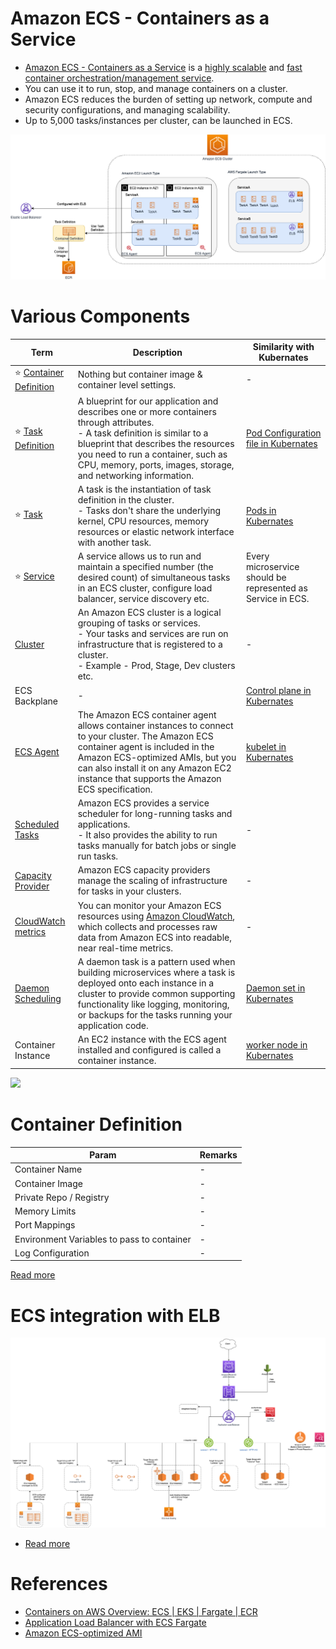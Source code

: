 # Amazon ECS - Containers as a Service
- [Amazon ECS - Containers as a Service](https://aws.amazon.com/ecs/) is a [highly scalable](../../../1_HLDDesignComponents/0_SystemGlossaries/Scalability/DBScalability.md) and [fast container orchestration/management service](../../../1_HLDDesignComponents/6_ContainerOrchestrationServices/Readme.md).
- You can use it to run, stop, and manage containers on a cluster.
- Amazon ECS reduces the burden of setting up network, compute and security configurations, and managing scalability. 
- Up to 5,000 tasks/instances per cluster, can be launched in ECS.

![img.png](assests/ECS-Tasks.png)

# Various Components

| Term                                                                                                             | Description                                                                                                                                                                                                                                                                   | Similarity with Kubernates                                                                                            |
|------------------------------------------------------------------------------------------------------------------|-------------------------------------------------------------------------------------------------------------------------------------------------------------------------------------------------------------------------------------------------------------------------------|-----------------------------------------------------------------------------------------------------------------------|
| :star: [Container Definition](#container-definition)                                                             | Nothing but container image & container level settings.                                                                                                                                                                                                                       | -                                                                                                                     |
| :star: [Task Definition](ECSTask.md)                                                                             | A blueprint for our application and describes one or more containers through attributes.<br/>- A task definition is similar to a blueprint that describes the resources you need to run a container, such as CPU, memory, ports, images, storage, and networking information. | [Pod Configuration file in Kubernates](../../../1_HLDDesignComponents/6_ContainerOrchestrationServices/Kubernates.md) |
| :star: [Task](ECSTask.md)                                                                                        | A task is the instantiation of task definition in the cluster. <br/>- Tasks don't share the underlying kernel, CPU resources, memory resources or elastic network interface with another task.                                                                                | [Pods in Kubernates](../../../1_HLDDesignComponents/6_ContainerOrchestrationServices/Kubernates.md)                   |
| :star: [Service](ECSService.md)                                                                                  | A service allows us to run and maintain a specified number (the desired count) of simultaneous tasks in an ECS cluster, configure load balancer, service discovery etc.                                                                                                       | Every microservice should be represented as Service in ECS.                                                           |
| [Cluster](https://docs.aws.amazon.com/AmazonECS/latest/developerguide/clusters.html)                             | An Amazon ECS cluster is a logical grouping of tasks or services. <br/>- Your tasks and services are run on infrastructure that is registered to a cluster.<br/>- Example - Prod, Stage, Dev clusters etc.                                                                    | -                                                                                                                     |
| ECS Backplane                                                                                                    | -                                                                                                                                                                                                                                                                             | [Control plane in Kubernates](../../../1_HLDDesignComponents/6_ContainerOrchestrationServices/Kubernates.md)          |
| [ECS Agent](https://docs.aws.amazon.com/AmazonECS/latest/developerguide/ECS_agent.html)                          | The Amazon ECS container agent allows container instances to connect to your cluster. The Amazon ECS container agent is included in the Amazon ECS-optimized AMIs, but you can also install it on any Amazon EC2 instance that supports the Amazon ECS specification.         | [kubelet in Kubernates](../../../1_HLDDesignComponents/6_ContainerOrchestrationServices/Kubernates.md)                |
| [Scheduled Tasks](https://docs.aws.amazon.com/AmazonECS/latest/developerguide/scheduling_tasks.html)             | Amazon ECS provides a service scheduler for long-running tasks and applications. <br/>- It also provides the ability to run tasks manually for batch jobs or single run tasks.                                                                                                | -                                                                                                                     |
| [Capacity Provider](https://docs.aws.amazon.com/AmazonECS/latest/developerguide/cluster-capacity-providers.html) | Amazon ECS capacity providers manage the scaling of infrastructure for tasks in your clusters.                                                                                                                                                                                | -                                                                                                                     |
| [CloudWatch metrics](https://docs.aws.amazon.com/AmazonECS/latest/developerguide/cloudwatch-metrics.html)        | You can monitor your Amazon ECS resources using [Amazon CloudWatch](../../8_MonitoringServices/AmazonCloudwatch/Readme.md), which collects and processes raw data from Amazon ECS into readable, near real-time metrics.                                                      | -                                                                                                                     |
| [Daemon Scheduling](https://aws.amazon.com/about-aws/whats-new/2018/06/amazon-ecs-adds-daemon-scheduling/)       | A daemon task is a pattern used when building microservices where a task is deployed onto each instance in a cluster to provide common supporting functionality like logging, monitoring, or backups for the tasks running your application code.                             | [Daemon set in Kubernates](../../../1_HLDDesignComponents/6_ContainerOrchestrationServices/Kubernates.md)             |
| Container Instance                                                                                               | An EC2 instance with the ECS agent installed and configured is called a container instance.                                                                                                                                                                                   | [worker node in Kubernates](../../../1_HLDDesignComponents/6_ContainerOrchestrationServices/Kubernates.md)            |

![](https://miro.medium.com/max/1400/0*ima_OYQ74yCg_cSN)

# Container Definition

| Param                                      | Remarks |
|--------------------------------------------|---------|
| Container Name                             | -       |
| Container Image                            | -       |
| Private Repo / Registry                    | -       |
| Memory Limits                              | -       |
| Port Mappings                              | -       |
| Environment Variables to pass to container | -       |
| Log Configuration                          | -       |

[Read more](https://docs.aws.amazon.com/AmazonECS/latest/APIReference/API_ContainerDefinition.html)

# ECS integration with ELB

![img.png](../../1_NetworkingAndContentDelivery/2_ApplicationNetworking/ElasticLoadBalancer/assets/AWS_Elastic_Load_Balancer.png)

- [Read more](https://docs.aws.amazon.com/AmazonECS/latest/userguide/create-load-balancer.html)

# References
- [Containers on AWS Overview: ECS | EKS | Fargate | ECR](https://www.youtube.com/watch?v=AYAh6YDXuho)
- [Application Load Balancer with ECS Fargate](https://stackoverflow.com/questions/64409699/application-load-balancer-with-ecs-fargate)
- [Amazon ECS-optimized AMI](https://docs.aws.amazon.com/AmazonECS/latest/developerguide/ecs-optimized_AMI.html)